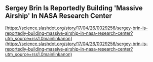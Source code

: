 ## Sergey Brin Is Reportedly Building 'Massive Airship' In NASA Research Center
  
  [https://science.slashdot.org/story/17/04/26/0029256/sergey-brin-is-reportedly-building-massive-airship-in-nasa-research-center?utm_source=rss1.0mainlinkanon](https://science.slashdot.org/story/17/04/26/0029256/sergey-brin-is-reportedly-building-massive-airship-in-nasa-research-center?utm_source=rss1.0mainlinkanon)